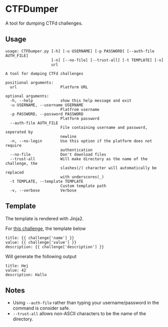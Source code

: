 # CTFDumper

A tool for dumping CTFd challenges.

## Usage

```
usage: CTFDumper.py [-h] [-u USERNAME] [-p PASSWORD] [--auth-file AUTH_FILE]
                    [-n] [--no-file] [--trust-all] [-t TEMPLATE] [-v]
                    url

A tool for dumping CTFd challenges

positional arguments:
  url                   Platform URL

optional arguments:
  -h, --help            show this help message and exit
  -u USERNAME, --username USERNAME
                        Platfrom username
  -p PASSWORD, --password PASSWORD
                        Platform password
  --auth-file AUTH_FILE
                        File containing username and password, seperated by
                        newline
  -n, --no-login        Use this option if the platform does not require
                        authentication
  --no-file             Don't download files
  --trust-all           Will make directory as the name of the challenge, the
                        slashes(/) character will automatically be replaced
                        with underscores(_)
  -t TEMPLATE, --template TEMPLATE
                        Custom template path
  -v, --verbose         Verbose
```

## Template

The template is rendered with Jinja2.

For [this challenge](https://demo.ctfd.io/challenges#Hej), the template below

```
title: {{ challenge['name'] }}
value: {{ challenge['value'] }}
description: {{ challenge['description'] }}
```

Will generate the following output

```
title: Hej
value: 42
description: Hallo
```

## Notes

- Using `--auth-file` rather than typing your username/password in the command is consider safe.
- `--trust-all` allows non-ASCII characters to be the name of the directory.
